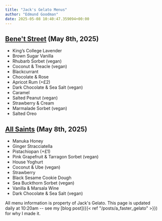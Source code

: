 ```yaml
---
title: "Jack's Gelato Menus"
author: "Edmund Goodman"
date: 2025-05-08 10:40:47.359094+00:00
---
```


## [Bene't Street](https://www.jacksgelato.com/bene-t-street-menu) (May 8th, 2025)

- King’s College Lavender
- Brown Sugar Vanilla
- Rhubarb Sorbet (vegan)
- Coconut & Treacle (vegan)
- Blackcurrant
- Chocolate & Rose
- Apricot Rum (+£2)
- Dark Chocolate & Sea Salt (vegan)
- Caramel
- Salted Peanut (vegan)
- Strawberry & Cream
- Marmalade Sorbet (vegan)
- Salted Oreo


## [All Saints](https://www.jacksgelato.com/all-saints-menu) (May 8th, 2025)

- Manuka Honey
- Ginger Stracciatella
- Pistachiopan (+£1)
- Pink Grapefruit & Tarragon Sorbet (vegan)
- House Yoghurt
- Coconut & Ube (vegan)
- Strawberry
- Black Sesame Cookie Dough
- Sea Buckthorn Sorbet (vegan)
- Vanilla & Marsala Wine
- Dark Chocolate & Sea Salt (vegan)

All menu information is property of Jack's Gelato. This page is
updated daily at 10:20am -- see my
[blog post]({{< ref "/posts/a_faster_gelato" >}}) for why I made it.
